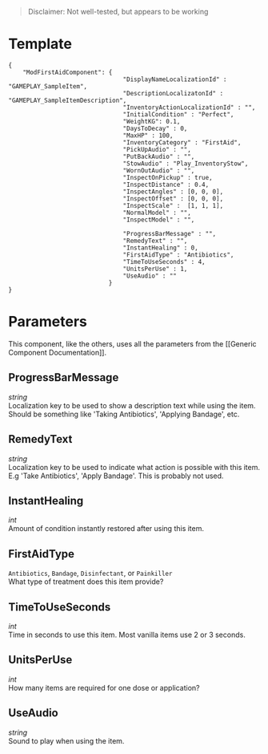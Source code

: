 > Disclaimer: Not well-tested, but appears to be working

# Template
```
{
    "ModFirstAidComponent": {
                                "DisplayNameLocalizationId" : "GAMEPLAY_SampleItem",
                                "DescriptionLocalizatonId" : "GAMEPLAY_SampleItemDescription",
                                "InventoryActionLocalizationId" : "",
                                "InitialCondition" : "Perfect",
                                "WeightKG": 0.1,
                                "DaysToDecay" : 0,
                                "MaxHP" : 100,
                                "InventoryCategory" : "FirstAid",
                                "PickUpAudio" : "",
                                "PutBackAudio" : "",
                                "StowAudio" : "Play_InventoryStow",
                                "WornOutAudio" : "",
                                "InspectOnPickup" : true,
                                "InspectDistance" : 0.4,
                                "InspectAngles" : [0, 0, 0],
                                "InspectOffset" : [0, 0, 0],
                                "InspectScale" :  [1, 1, 1],
                                "NormalModel" : "",
                                "InspectModel" : "",

                                "ProgressBarMessage" : "",
                                "RemedyText" : "",
                                "InstantHealing" : 0,
                                "FirstAidType" : "Antibiotics",
                                "TimeToUseSeconds" : 4,
                                "UnitsPerUse" : 1,
                                "UseAudio" : ""
                            }
}
```

# Parameters

This component, like the others, uses all the parameters from the [[Generic Component Documentation]].

## ProgressBarMessage
*string*<br/>
Localization key to be used to show a description text while using the item. Should be something like 'Taking Antibiotics', 'Applying Bandage', etc.

## RemedyText
*string*<br/>
Localization key to be used to indicate what action is possible with this item. E.g 'Take Antibiotics', 'Apply Bandage'. This is probably not used.

## InstantHealing
*int*<br/>
Amount of condition instantly restored after using this item.

## FirstAidType
`Antibiotics`, `Bandage`, `Disinfectant`, or `Painkiller`<br/>
What type of treatment does this item provide?

## TimeToUseSeconds
*int*<br/>
Time in seconds to use this item. Most vanilla items use 2 or 3 seconds.

## UnitsPerUse
*int*<br/>
How many items are required for one dose or application?

## UseAudio
*string*<br/>
Sound to play when using the item.